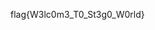 <!--
 * @Author: y3s
 * @LastEditors: y3s
 * @email: y3sss@foxmail.com
 * @Date: 2022-05-01 12:15:08
 * @LastEditTime: 2022-05-02 10:42:10
 * @motto: keep learning makes u strong
-->
flag{W3lc0m3_T0_St3g0_W0rld}